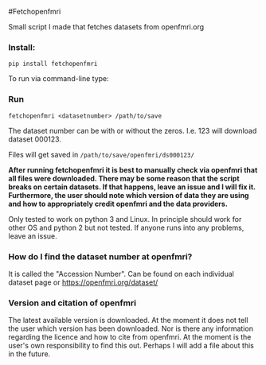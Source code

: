 
#Fetchopenfmri

Small script I made that fetches datasets from openfmri.org

### Install:  

```
pip install fetchopenfmri
```

To run via command-line type:


### Run

```
fetchopenfmri <datasetnumber> /path/to/save
```

The dataset number can be with or without the zeros. I.e. 123 will download dataset 000123.

Files will get saved in `/path/to/save/openfmri/ds000123/`

__After running fetchopenfmri it is best to manually check via openfmri that all files were downloaded. There may be some reason that the script breaks on certain datasets. If that happens, leave an issue and I will fix it. Furthermore, the user should note which version of data they are using and how to appropriately credit openfmri and the data providers.__

Only tested to work on python 3 and Linux. In principle should work for other OS and python 2 but not tested. If anyone runs into any problems, leave an issue.

### How do I find the dataset number at openfmri?

It is called the "Accession Number".  Can be found on each individual dataset page or https://openfmri.org/dataset/

### Version and citation of openfmri

The latest available version is downloaded. At the moment it does not tell the user which version has been downloaded. Nor is there any information regarding the licence and how to cite from openfmri. At the moment is the user's own responsibility to find this out. Perhaps I will add a file about this in the future.

